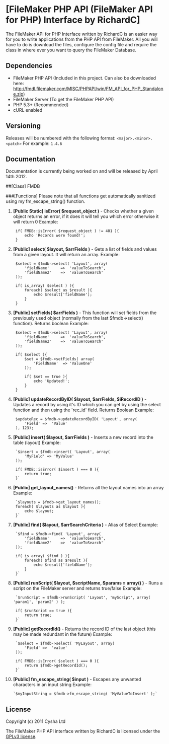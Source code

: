 # [FileMaker PHP API (FileMaker API for PHP) Interface by RichardC]

The FileMaker API for PHP Interface written by RichardC is an easier way for you to write applications from the PHP API from FileMaker.
All you will have to do is download the files, configure the config file and require the class in where ever you want to query the FileMaker Database.

## Dependencies
- FileMaker PHP API (Included in this project. Can also be downloaded here: http://fmdl.filemaker.com/MISC/PHPAPI/win/FM_API_for_PHP_Standalone.zip)
- FileMaker Server (To get the FileMaker PHP API)
- PHP 5.3+ (Recommended)
- cURL enabled


## Versioning
Releases will be numbered with the following format:
`<major>.<minor>.<patch>` 
For example: `1.4.6`


## Documentation
Documentation is currently being worked on and will be released by April 14th 2012.

##[Class] FMDB

###[Functions]
Please note that all functions get automatically sanitized using my fm_escape_string() function.

1. **[Public Static] isError( $request_object )** - Checks whether a given object returns an error, if it does it will tell you which error otherwise it will return 0
    Example: 
    
        if( FMDB::isError( $request_object ) != 401 ){
            echo 'Records were found!';
        }
        
2. **[Public] select( $layout, $arrFields )** - Gets a list of fields and values from a given layout. It will return an array.
    Example:
    
        $select = $fmdb->select( 'Layout', array(
            'fieldName'     =>  'valueToSearch',
            'fieldName2'    =>  'valueToSearch'
        )); 
        
        if( is_array( $select ) ){
            foreach( $select as $result ){
                echo $result['fieldName'];
            }
        }
        
3. **[Public] setFields( $arrFields )** - This function will set fields from the previously used object (normally from the last $fmdb->select() function). Returns boolean
    Example:
    
        $select = $fmdb->select( 'Layout', array(
            'fieldName'     =>  'valueToSearch',
            'fieldName2'    =>  'valueToSearch'
        )); 
        
        if( $select ){  
            $set = $fmdb->setFields( array(
                'FieldName'  => 'ValueOne'
            ));
            
            if( $set == true ){
                echo 'Updated!';
            }
        }
    
4. **[Public] updateRecordByID( $layout, $arrFields, $iRecordID )** - Updates a record by using it's ID which you can get by using the select function and then using the 'rec_id' field. Returns Boolean
    Example:
    
        $updateRec = $fmdb->updateRecordByID( 'Layout', array(
            'Field' =>  'Value'
        ), 123);
        
5. **[Public] insert( $layout, $arrFields )** - Inserts a new record into the table (layout)
    Example:
    
        `$insert = $fmdb->insert( 'Layout', array(
            'MyField' => 'MyValue'
        ));
        
        if( FMDB::isError( $insert ) === 0 ){
            return true;
        }`

6. **[Public] get_layout_names()** - Returns all the layout names into an array
    Example:
    
        `$layouts = $fmdb->get_layout_names();
        foreach( $layouts as $layout ){
            echo $layout;
        }`

7. **[Public] find( $layout, $arrSearchCriteria )** - Alias of Select
    Example:
    
        `$find = $fmdb->find( 'Layout', array(
            'fieldName'     =>  'valueToSearch',
            'fieldName2'    =>  'valueToSearch'
        )); 
        
        if( is_array( $find ) ){
            foreach( $find as $result ){
                echo $result['fieldName'];
            }
        }`

8. **[Public] runScript( $layout, $scriptName, $params = array() )** - Runs a script on the FileMaker server and returns true/false
    Example:
    
        `$runScript = $fmdb->runScript( 'Layout', 'myScript', array( 'param1', 'param2' ) );
        
        if( $runScript == true ){
            return true;
        }`
        

9. **[Public] getRecordId()** - Returns the record ID of the last object (this may be made redundant in the future)
    Example:
        
        `$select = $fmdb->select( 'MyLayout', array(
            'Field' =>  'value'
        ));
        
        if( FMDB::isError( $select ) === 0 ){
            return $fmdb->getRecordId();
        }`

10. **[Public] fm_escape_string( $input )** - Escapes any unwanted characters in an input string
    Example:
    
        `$myInputString = $fmdb->fm_escape_string( 'MyValueToInsert' );`



## License

Copyright (c) 2011 Cysha Ltd

The FileMaker PHP API interface written by RichardC is licensed under the [GPLv3 license](http://www.gnu.org/licenses/gpl-3.0.html).